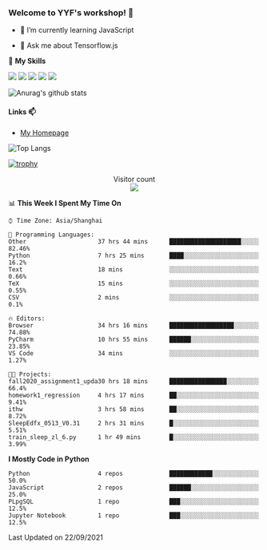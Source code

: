 ### Welcome to YYF's workshop! 👋

<!--
**YifeiYang210/YifeiYang210** is a ✨ _special_ ✨ repository because its `README.md` (this file) appears on your GitHub profile.

Here are some ideas to get you started:

- 🔭 I’m currently working on ...
- 🌱 I’m currently learning ...
- 👯 I’m looking to collaborate on ...
- 🤔 I’m looking for help with ...
- 💬 Ask me about ...
- 📫 How to reach me: ...
- 😄 Pronouns: ...
- ⚡ Fun fact: ...
-->

- 🌱 I’m currently learning JavaScript

- 💬 Ask me about Tensorflow.js

🌟 **My Skills**
<!-- [![](https://img.shields.io/badge/{徽标标题}-{徽标内容}-{徽标颜色}.svg)]({linkUrl}) -->

![](https://img.shields.io/badge/-Python-3f7fbd?logo=Python&logoColor=fff)
![](https://img.shields.io/badge/-DeepLearning-3f7fbd?logo=Pandas&logoColor=fff)
![](https://img.shields.io/badge/-Wechat-3f7fbd?logo=Wechat&logoColor=fff)
![](https://img.shields.io/badge/-C%2B%2B-3f7fbd?logo=C%2B%2B&logoColor=fff)
![](https://img.shields.io/badge/-JavaScript-3f7fbd?logo=JavaScript&logoColor=fff)

![Anurag's github stats](https://github-readme-stats.vercel.app/api?username=YifeiYang210&theme=maroongold)



#### Links 📫

* [My Homepage](https://YifeiYang210.github.io/blog/)

![Top Langs](https://github-readme-stats.vercel.app/api/top-langs/?username=YifeiYang210&hide=roff,c)

[![trophy](https://github-profile-trophy.vercel.app/?username=YifeiYang210&theme=dracula&row=2&column=3)](https://github.com/ryo-ma/github-profile-trophy)

<p align="center"> 
  Visitor count<br>
  <img src="https://profile-counter.glitch.me/YifeiYang210/count.svg" />
</p>

<!--START_SECTION:waka-->
📊 **This Week I Spent My Time On** 

```text
⌚︎ Time Zone: Asia/Shanghai

💬 Programming Languages: 
Other                    37 hrs 44 mins      ████████████████████░░░░░   82.46% 
Python                   7 hrs 25 mins       ████░░░░░░░░░░░░░░░░░░░░░   16.2% 
Text                     18 mins             ░░░░░░░░░░░░░░░░░░░░░░░░░   0.66% 
TeX                      15 mins             ░░░░░░░░░░░░░░░░░░░░░░░░░   0.55% 
CSV                      2 mins              ░░░░░░░░░░░░░░░░░░░░░░░░░   0.1%

🔥 Editors: 
Browser                  34 hrs 16 mins      ██████████████████░░░░░░░   74.88% 
PyCharm                  10 hrs 55 mins      ██████░░░░░░░░░░░░░░░░░░░   23.85% 
VS Code                  34 mins             ░░░░░░░░░░░░░░░░░░░░░░░░░   1.27%

🐱‍💻 Projects: 
fall2020_assignment1_upda30 hrs 18 mins      ████████████████░░░░░░░░░   66.4% 
homework1_regression     4 hrs 17 mins       ██░░░░░░░░░░░░░░░░░░░░░░░   9.41% 
ithw                     3 hrs 58 mins       ██░░░░░░░░░░░░░░░░░░░░░░░   8.72% 
SleepEdfx_0513_V0.31     2 hrs 31 mins       █░░░░░░░░░░░░░░░░░░░░░░░░   5.51% 
train_sleep_zl_6.py      1 hr 49 mins        █░░░░░░░░░░░░░░░░░░░░░░░░   3.99%

```

**I Mostly Code in Python** 

```text
Python                   4 repos             ████████████░░░░░░░░░░░░░   50.0% 
JavaScript               2 repos             ██████░░░░░░░░░░░░░░░░░░░   25.0% 
PLpgSQL                  1 repo              ███░░░░░░░░░░░░░░░░░░░░░░   12.5% 
Jupyter Notebook         1 repo              ███░░░░░░░░░░░░░░░░░░░░░░   12.5%

```



 Last Updated on 22/09/2021
<!--END_SECTION:waka-->


